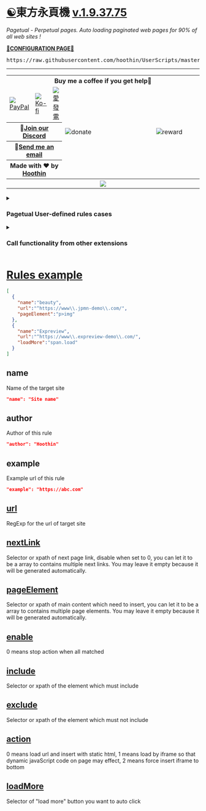 [☯️](https://greasyfork.org/scripts/438684 "Install from greasyfork")東方永頁機 [v.1.9.37.75](https://greasyfork.org/scripts/438684-pagetual/code/Pagetual.user.js "Latest version")
==
*Pagetual - Perpetual pages. Auto loading paginated web pages for 90% of all web sites !*

<a name="otherconfig" title="For restricted environment" href="https://pagetual.hoothin.com/en/rule.html"><strong>🔧CONFIGURATION PAGE🔧</strong></a>

<p name="click2import"></p>
<pre name="pagetual">
https://raw.githubusercontent.com/hoothin/UserScripts/master/Pagetual/pagetualRules.json
</pre>

---

<table>
    <tr>
        <th colspan="5">Buy me a coffee if you get help💞</th>
    </tr>
    <tr>
        <td><a href="https://paypal.me/hoothin"><img src="https://www.paypal.me/favicon.ico"><br>PayPal</a></td>
        <td><a href="https://ko-fi.com/hoothin"><img src="https://ko-fi.com/favicon-32x32.png"><br>Ko-fi</a></td>
        <td><a href="https://afdian.net/@hoothin"><img src="https://static.afdiancdn.com/favicon.ico"><br>愛發電</a></td>
        <td rowspan="4" width="50%"><img src="https://s2.loli.net/2023/02/06/afTMxeASm48z5vE.jpg" alt="donate"></td>
        <td rowspan="4" width="25%"><img alt="reward" src="https://s2.loli.net/2024/07/04/1CIsVfT9rxjKwRU.jpg"></td>
    </tr>
    <tr>
        <th colspan="3">💬<a href="https://discord.com/invite/keqypXC6wD">Join our Discord</a></th>
    </tr>
    <tr>
        <th colspan="3">📧<a href="mailto:rixixi@gmail.com">Send me an email</a></th>
    </tr>
    <tr>
        <th colspan="3">Made with ❤️ by <a href="https://github.com/hoothin">Hoothin</a></th>
    </tr>
    <tr>
        <th colspan="5"><a href="https://pagetual.hoothin.com/sponsors.svg"><img style="" wmode="transparent" id="sponsors" src="https://pagetual.hoothin.com/sponsors.svg?2023.12.9"></a></th>
    </tr>
</table>

 <details>
<summary><h3>Pagetual User-defined rules cases</h3></summary>
     
+ [TerenceCK pagetualRules](https://github.com/TerenceCK/pagetualRules/blob/main/happymh.json)
+ [Liu's-Pagetual-Rule](https://github.com/JPLiu/TestFiles/blob/main/UserScripts/Pagetual/Liu's-Pagetual-Rule.json)
+ [skofkyo pagetualRules_EX](https://github.com/skofkyo/AutoPager/blob/main/pagetualRules_EX.json)
+ [MovByte eToolsPagetual](https://gist.github.com/MovByte/a585456490d2e1c8ca815871db0887f7)
 </details>

 <details>
<summary>
<h3>Call functionality from other extensions</h3>
</summary>

1. **Immediately load next page**

> Please send the following message body:
```
command: "pagetual"
action: "nextPage"
detail: The number of pages to turn, 0 for unlimited, -1 to stop
```

> For example:
```
window.postMessage({ action: 'nextPage', command: 'patetual', detail: 5 }, '*');
```

2. **Set configuration**

> Please send the following message body:
```
command: "pagetual"
action: "config"
detail: The configuration item to be changed
```

> For example:
```
window.postMessage({ action: 'config', command: 'patetual', detail: {enableWhiteList: true} }, '*');
```

3. **Click load more button**

> Please send the following message body:
```
command: "pagetual"
action: "loadMore"
detail: null by default, 0 for unlimited checking load more button, -1 to stop
```

> For example:
```
window.postMessage({ action: 'loadMore', command: 'patetual', detail: 0 }, '*');
```
+ **Receive messages**

> When the next page is inserted, the following message body will be sent:
```
{
  action: 'insert',
  command: 'patetual'
}
```

> When the last page has been reached, the following message body will be sent:
```
{
  action: 'lastPage',
  command: 'patetual'
}
```

 </details>

[Rules example](https://pagetual.hoothin.com/en/rule.html)
==
``` json
[
  {
    "name":"beauty",
    "url":"^https://www\\.jpmn-demo\\.com/",
    "pageElement":"p>img"
  },
  {
    "name":"Expreview",
    "url":"^https://www\\.expreview-demo\\.com/",
    "loadMore":"span.load"
  }
]
```

name
--
Name of the target site
```JSON
"name": "Site name"
```

author
--
Author of this rule
```JSON
"author": "Hoothin"
```

example
--
Example url of this rule
```JSON
"example": "https://abc.com"
```

[url](https://pagetual.hoothin.com/rules/url.html)
--
RegExp for the url of target site

[nextLink](https://pagetual.hoothin.com/rules/nextLink.html)
--
Selector or xpath of next page link, disable when set to 0, you can let it to be a array to contains multiple next links. You may leave it empty because it will be generated automatically.

[pageElement](https://pagetual.hoothin.com/rules/pageElement.html)
--
Selector or xpath of main content which need to insert, you can let it to be a array to contains multiple page elements. You may leave it empty because it will be generated automatically.

[enable](https://pagetual.hoothin.com/rules/enable.html)
--
0 means stop action when all matched

[include](https://pagetual.hoothin.com/rules/include.html)
--
Selector or xpath of the element which must include

[exclude](https://pagetual.hoothin.com/rules/exclude.html)
--
Selector or xpath of the element which must not include

[action](https://pagetual.hoothin.com/rules/action.html)
--
0 means load url and insert with static html, 1 means load by iframe so that dynamic javaScript code on page may effect, 2 means force insert iframe to bottom

[loadMore](https://pagetual.hoothin.com/rules/loadMore.html)
--
Selector of "load more" button you want to auto click

